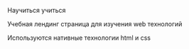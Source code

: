 Научиться учиться

Учебная лендинг страница для изучения web технологий

Используются нативные технологии html и css
